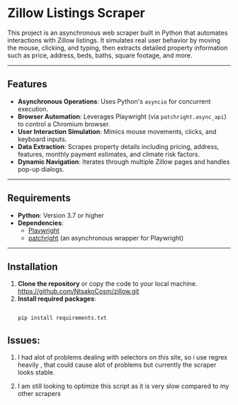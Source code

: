 # Zillow Listings Scraper

This project is an asynchronous web scraper built in Python that automates interactions with Zillow listings. It simulates real user behavior by moving the mouse, clicking, and typing, then extracts detailed property information such as price, address, beds, baths, square footage, and more.

---

## Features

- **Asynchronous Operations**: Uses Python's `asyncio` for concurrent execution.
- **Browser Automation**: Leverages Playwright (via `patchright.async_api`) to control a Chromium browser.
- **User Interaction Simulation**: Mimics mouse movements, clicks, and keyboard inputs.
- **Data Extraction**: Scrapes property details including pricing, address, features, monthly payment estimates, and climate risk factors.
- **Dynamic Navigation**: Iterates through multiple Zillow pages and handles pop-up dialogs.

---

## Requirements

- **Python**: Version 3.7 or higher
- **Dependencies**:
  - [Playwright](https://playwright.dev/python/)
  - [patchright](https://pypi.org/project/patchright/) (an asynchronous wrapper for Playwright)
  
---

## Installation

1. **Clone the repository** or copy the code to your local machine.
    https://github.com/NtsakoCosm/zillow.git
2. **Install required packages**:
   ```bash
   
   pip install requirements.txt

## Issues:

1. I had alot of problems dealing with selectors on this site, so i use regrex heavily , that could cause alot of problems but currently the scraper looks stable.

2. I am still looking to optimize this script as it is very slow compared to my other scrapers